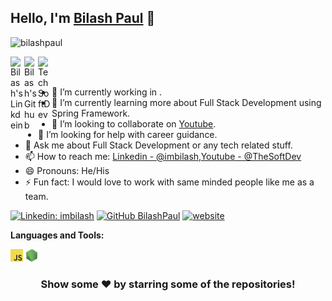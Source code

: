 ## Hello, I'm [Bilash Paul](https://imbilash.github.io/) 👋

<p align="left"> <img src="https://komarev.com/ghpvc/?username=imbilash&label=Views&color=blue&style=plastic" alt="bilashpaul" /> </p>


<a href="https://www.linkedin.com/in/imbilash/">
  <img align="left" alt="Bilash's Linkdein" width="22px" src="https://cdn.jsdelivr.net/npm/simple-icons@v3/icons/linkedin.svg" />
</a>
<a href="https://github.com/imbilash">
  <img align="left" alt="Bilash's Github" width="22px" src="https://cdn.jsdelivr.net/npm/simple-icons@v3/icons/github.svg" />
</a>
<a href="https://www.youtube.com/channel/UC7oPMH3xRqcYCHwckZr0hLw">
  <img align="left" alt="TechSoftDev" width="22px" src="https://cdn.jsdelivr.net/npm/simple-icons@v3/icons/youtube.svg" />
</a>

<br/>
<br/>



- 🔭 I’m currently working in []().
- 🌱 I’m currently learning more about Full Stack Development using Spring Framework.
- 👯 I’m looking to collaborate on [Youtube](https://www.youtube.com/channel/UC7oPMH3xRqcYCHwckZr0hLw).
- 🤔 I’m looking for help with career guidance.
- 💬 Ask me about Full Stack Development or any tech related stuff.
- 📫 How to reach me: [Linkedin - @imbilash](https://www.linkedin.com/in/imbilash/),[Youtube - @TheSoftDev](https://www.youtube.com/channel/UC7oPMH3xRqcYCHwckZr0hLw)
- 😄 Pronouns: He/His
- ⚡ Fun fact: I would love to work with same minded people like me as a team.

[![Linkedin: imbilash](https://img.shields.io/badge/-imbilash-blue?style=flat-square&logo=Linkedin&logoColor=white&link=https://www.linkedin.com/in/imbilash/)](https://www.linkedin.com/in/imbilash/)
[![GitHub BilashPaul](https://img.shields.io/github/followers/imbilash?label=follow&style=social)](https://github.com/imbilash)
[![website](https://img.shields.io/badge/PortfolioWebsite-imbilash.live-2648ff?style=flat-square&logo=google-chrome)](https://imbilash.github.io/)


**Languages and Tools:**  

<code><img height="20" src="https://raw.githubusercontent.com/github/explore/80688e429a7d4ef2fca1e82350fe8e3517d3494d/topics/javascript/javascript.png"></code>
<code><img height="20" src="https://raw.githubusercontent.com/github/explore/80688e429a7d4ef2fca1e82350fe8e3517d3494d/topics/nodejs/nodejs.png"></code>    


<div align="center">

### Show some ❤️ by starring some of the repositories!

</div>
